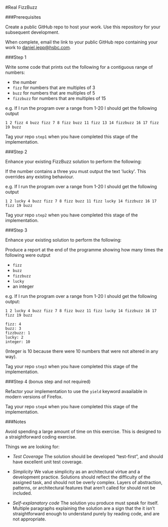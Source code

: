#Real FizzBuzz

###Prerequisites

Create a public GitHub repo to host your work. Use this repository for your subsequent development.

When complete, email the link to your public GitHub repo containing your work to daniel.jepp@hsbc.com.

###Step 1

Write some code that prints out the following for a contiguous range of numbers:

 - the number
 - `fizz` for numbers that are multiples of 3
 - `buzz` for numbers that are multiples of 5
 - `fizzbuzz` for numbers that are multiples of 15

e.g. If I run the program over a range from 1-20 I should get the following output

    1 2 fizz 4 buzz fizz 7 8 fizz buzz 11 fizz 13 14 fizzbuzz 16 17 fizz 19 buzz

Tag your repo `step1` when you have completed this stage of the implementation.

###Step 2

Enhance your existing FizzBuzz solution to perform the following:

If the number contains a three you must output the text 'lucky'. This overrides any existing behaviour.

e.g. If I run the program over a range from 1-20 I should get the following output

    1 2 lucky 4 buzz fizz 7 8 fizz buzz 11 fizz lucky 14 fizzbuzz 16 17 fizz 19 buzz

Tag your repo `step2` when you have completed this stage of the implementation.

###Step 3

Enhance your existing solution to perform the following:

Produce a report at the end of the programme showing how many times the following were output

 - `fizz`
 - `buzz`
 - `fizzbuzz`
 - `lucky`
 - an integer

e.g. If I run the program over a range from 1-20 I should get the following output:

    1 2 lucky 4 buzz fizz 7 8 fizz buzz 11 fizz lucky 14 fizzbuzz 16 17 fizz 19 buzz
     
    fizz: 4
    buzz: 3
    fizzbuzz: 1
    lucky: 2
    integer: 10

 (Integer is 10 because there were 10 numbers that were not altered in any way).

Tag your repo `step3` when you have completed this stage of the implementation.

###Step 4 (bonus step and not required)

Refactor your implementation to use the `yield` keyword avaailable in modern versions of Firefox.

Tag your repo `step4` when you have completed this stage of the implementation.

###Notes

Avoid spending a large amount of time on this exercise. This is designed to a straightforward coding exercise.

Things we are looking for:

 - *Test Coverage* The solution should be developed “test-first”, and should have excellent unit test coverage.

 - *Simplicity* We value simplicity as an architectural virtue and a development practice. Solutions should reflect the difficulty of the assigned task, and should not be overly complex. Layers of abstraction, patterns, or architectural features that aren’t called for should not be included.

 - *Self-explanatory code* The solution you produce must speak for itself. Multiple paragraphs explaining the solution are a sign that the it isn’t straightforward enough to understand purely by reading code, and are not appropriate.
